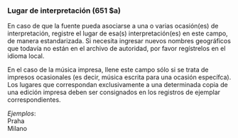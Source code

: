 ### Lugar de interpretación (651 $a)

En caso de que la fuente pueda asociarse a una o varias ocasión(es) de interpretación, registre el lugar de esa(s) interpretación(es) en este campo, de manera estandarizada. Si necesita ingresar nuevos nombres geográficos que todavía no están en el archivo de autoridad, por favor regístrelos en el idioma local.

En el caso de la música impresa, llene este campo sólo si se trata de impresos ocasionales (es decir, música escrita para una ocasión específca). Los lugares que correspondan exclusivamente a una determinada copia de una edición impresa deben ser consignados en los registros de ejemplar correspondientes.

_Ejemplos_:  
Praha  
Milano
